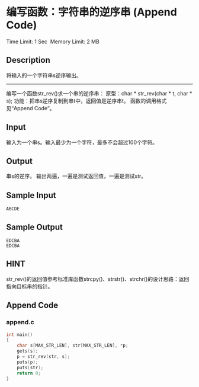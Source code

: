 # 编写函数：字符串的逆序串 (Append Code)
Time Limit: 1 Sec  Memory Limit: 2 MB


## Description

将输入的一个字符串s逆序输出。

-----------------------------------------------------------------------------
编写一个函数str_rev()求一个串的逆序串：
原型：char * str_rev(char * t, char * s);
功能：把串s逆序复制到串t中，返回值是逆序串t。
函数的调用格式见“Append Code”。



## Input
输入为一个串s。输入最少为一个字符，最多不会超过100个字符。


## Output
串s的逆序。
输出两遍，一遍是测试返回值，一遍是测试str。


## Sample Input
```
ABCDE
```
## Sample Output
```
EDCBA
EDCBA

```

## HINT
str_rev()的返回值参考标准库函数strcpy()、strstr()、strchr()的设计思路：返回指向目标串的指针。

## Append Code
### append.c
```c
int main()
{
    char s[MAX_STR_LEN], str[MAX_STR_LEN], *p;
    gets(s);
    p = str_rev(str, s);
    puts(p);
    puts(str);
    return 0;
}
```
